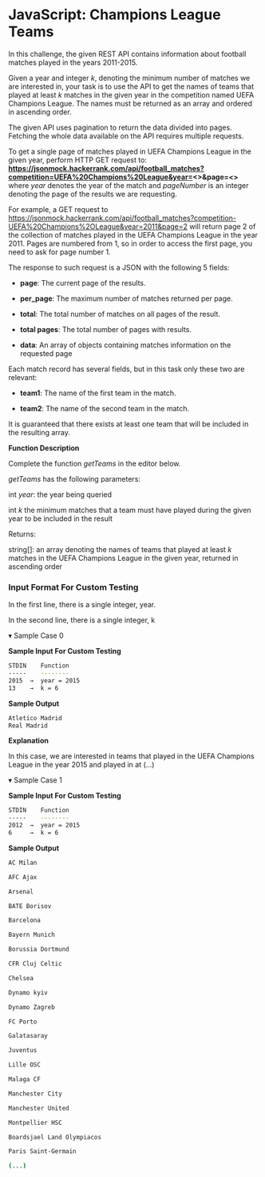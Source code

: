 # JavaScript: Champions League Teams

In this challenge, the given REST API contains information about football matches played in the years 2011-2015.

Given a year and integer _k_, denoting the minimum number of matches we are interested in, your task is to use the API to get the names of teams that played at least _k_ matches in the given year in the competition named UEFA Champions League. The names must be returned as an array and ordered in ascending order.

The given API uses pagination to return the data divided into pages. Fetching the whole data available on the API requires multiple requests.

To get a single page of matches played in UEFA Champions League in the given year, perform HTTP GET request to: **https://jsonmock.hackerrank.com/api/football_matches?competition=UEFA%20Champions%20League&year=<<year>>&page=<<pageNumber>>** where _year_ denotes the year of the match and _pageNumber_ is an integer denoting the page of the results we are requesting.

For example, a GET request to https://jsonmock.hackerrank.com/api/football_matches?competition-UEFA%20Champions%2OLeague&year=2011&page=2 will return page 2 of the collection of matches played in the UEFA Champions League in the year 2011. Pages are numbered from 1, so in order to access the first page, you need to ask for page number 1.

The response to such request is a JSON with the following 5 fields:

- **page**: The current page of the results.

- **per_page**: The maximum number of matches returned per page.

- **total**: The total number of matches on all pages of the result.

- **total pages**: The total number of pages with results. 

- **data**: An array of objects containing matches information on the requested page

Each match record has several fields, but in this task only these two are relevant:

- **team1**: The name of the first team in the match.

- **team2**: The name of the second team in the match.

It is guaranteed that there exists at least one team that will be included in the resulting array.

**Function Description**

Complete the function _getTeams_ in the editor below.

_getTeams_ has the following parameters: 

int _year_: the year being queried

int _k_ the minimum matches that a team must have played during the given year to be included in the result 

Returns:

string[]: an array denoting the names of teams that played at least _k_ matches in the UEFA Champions League in the given year, returned in ascending order

### Input Format For Custom Testing

In the first line, there is a single integer, year. 

In the second line, there is a single integer, k

▾ Sample Case 0

**Sample Input For Custom Testing**
```bash
STDIN    Function
-----    --------
2015  →  year = 2015
13    →  k = 6
```

**Sample Output**
```bash
Atletico Madrid
Real Madrid
```

**Explanation**

In this case, we are interested in teams that played in the UEFA Champions League in the year 2015 and played in at (...)


▾ Sample Case 1

**Sample Input For Custom Testing**
```bash
STDIN    Function
-----    --------
2012  →  year = 2015
6     →  k = 6
```

**Sample Output**
```bash
AC Milan

AFC Ajax

Arsenal

BATE Borisov

Barcelona

Bayern Munich

Borussia Dortmund

CFR Cluj Celtic

Chelsea

Dynamo kyiv

Dynamo Zagreb

FC Porto

Galatasaray

Juventus

Lille OSC

Malaga CF

Manchester City

Manchester United

Montpellier HSC

Boardsjael Land Olympiacos

Paris Saint-Germain

(...)
```
